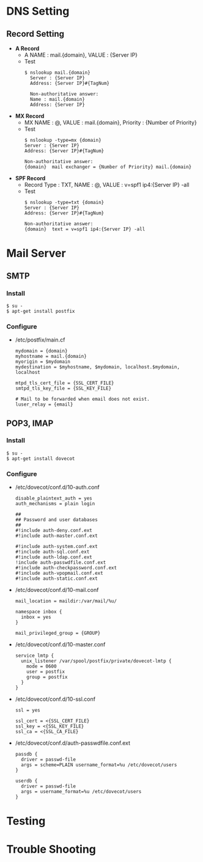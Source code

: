 # DNS Setting

## Record Setting

- **A Record**
  - A NAME : mail.{domain}, VALUE : {Server IP}
  - Test<br>
    ```
    $ nslookup mail.{domain}
      Server : {Server IP}
      Address: {Server IP}#{TagNum}
      
      Non-authoritative answer:
      Name : mail.{domain}
      Address: {Server IP}
    ```
- **MX Record**
  - MX NAME : @, VALUE : mail.{domain}, Priority : {Number of Priority}
  - Test<br>
    ```
    $ nslookup -type=mx {domain}
    Server : {Server IP}
    Address: {Server IP}#{TagNum}
    
    Non-authoritative answer:
    {domain}  mail exchanger = {Number of Priority} mail.{domain}
- **SPF Record**
  - Record Type : TXT, NAME : @, VALUE : v=spf1 ip4:{Server IP} -all
  - Test<br>
    ```
    $ nslookup -type=txt {domain}
    Server : {Server IP}
    Address: {Server IP}#{TagNum}
    
    Non-authoritative answer:
    {domain}  text = v=spf1 ip4:{Server IP} -all
    ```

# Mail Server
## SMTP
### Install
```
$ su -
$ apt-get install postfix
```
### Configure
- /etc/postfix/main.cf
  ```
  mydomain = {domain}
  myhostname = mail.{domain}
  myorigin = $mydomain
  mydestination = $myhostname, $mydomain, localhost.$mydomain, localhost

  mtpd_tls_cert_file = {SSL_CERT_FILE}
  smtpd_tls_key_file = {SSL_KEY_FILE}

  # Mail to be forwarded when email does not exist.
  luser_relay = {email}
  ```

## POP3, IMAP
### Install
```
$ su -
$ apt-get install dovecot
```
### Configure
- /etc/dovecot/conf.d/10-auth.conf
  ```
  disable_plaintext_auth = yes
  auth_mechanisms = plain login

  ##
  ## Password and user databases
  ##
  #!include auth-deny.conf.ext
  #!include auth-master.conf.ext

  #!include auth-system.conf.ext
  #!include auth-sql.conf.ext
  #!include auth-ldap.conf.ext
  !include auth-passwdfile.conf.ext
  #!include auth-checkpassword.conf.ext
  #!include auth-vpopmail.conf.ext
  #!include auth-static.conf.ext
  ```

- /etc/dovecot/conf.d/10-mail.conf
  ```
  mail_location = maildir:/var/mail/%u/

  namespace inbox {
    inbox = yes
  }

  mail_privileged_group = {GROUP}
  ```

- /etc/dovecot/conf.d/10-master.conf
  ```
  service lmtp {
    unix_listener /var/spool/postfix/private/dovecot-lmtp {
      mode = 0600
      user = postfix
      group = postfix
    }
  }
  ```

- /etc/dovecot/conf.d/10-ssl.conf
  ```
  ssl = yes

  ssl_cert = <{SSL_CERT_FILE}
  ssl_key = <{SSL_KEY_FILE}
  ssl_ca = <{SSL_CA_FILE}
  ```

- /etc/dovecot/conf.d/auth-passwdfile.conf.ext
  ```
  passdb {
    driver = passwd-file
    args = scheme=PLAIN username_format=%u /etc/dovecot/users
  }

  userdb {
    driver = passwd-file
    args = username_format=%u /etc/dovecot/users
  }
  ```

# Testing
## 

# Trouble Shooting
